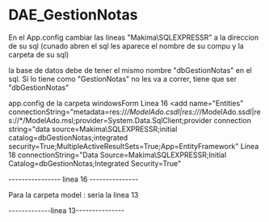 # DAE_GestionNotas

En el App.config cambiar las lineas "Makima\SQLEXPRESSR" a la direccion de su sql (cunado abren el sql les aparece el nombre de su compu y la carpeta de su sql)

la base de datos debe de tener el mismo nombre "dbGestionNotas" en el sql. Si lo tiene como "GestionNotas" no les va a correr, tiene que ser "dbGestionNotas"

app.config de la carpeta windowsForm
Linea 16
 <add name="Entities" connectionString="metadata=res://*/ModelAdo.csdl|res://*/ModelAdo.ssdl|res://*/ModelAdo.msl;provider=System.Data.SqlClient;provider connection string=&quot;data source=Makima\SQLEXPRESSR;initial catalog=dbGestionNotas;integrated security=True;MultipleActiveResultSets=True;App=EntityFramework&quot;
Linea 18
 connectionString="Data Source=Makima\SQLEXPRESSR;Initial Catalog=dbGestionNotas;Integrated Security=True"

   
<?xml version="1.0" encoding="utf-8"?>
<configuration>
  <configSections>
    <!-- For more information on Entity Framework configuration, visit http://go.microsoft.com/fwlink/?LinkID=237468 -->
    <section name="entityFramework" type="System.Data.Entity.Internal.ConfigFile.EntityFrameworkSection, EntityFramework, Version=6.0.0.0, Culture=neutral, PublicKeyToken=b77a5c561934e089" requirePermission="false" />
  </configSections>
  <startup>
    <supportedRuntime version="v4.0" sku=".NETFramework,Version=v4.8" />
  </startup>
  <entityFramework>
    <providers>
      <provider invariantName="System.Data.SqlClient" type="System.Data.Entity.SqlServer.SqlProviderServices, EntityFramework.SqlServer" />
    </providers>
  </entityFramework>
	<connectionStrings>
---------------- linea 16 --------------- <add name="Entities" connectionString="metadata=res://*/ModelAdo.csdl|res://*/ModelAdo.ssdl|res://*/ModelAdo.msl;provider=System.Data.SqlClient;provider connection string=&quot;data source=Makima\SQLEXPRESSR;initial catalog=dbGestionNotas;integrated security=True;MultipleActiveResultSets=True;App=EntityFramework&quot;"
   providerName="System.Data.EntityClient" />
  <add name="WindowsFormsApp1.Properties.Settings.dbGestionNotasConnectionString"
----------------- linea 18 -------------connectionString="Data Source=Makima\SQLEXPRESSR;Initial Catalog=dbGestionNotas;Integrated Security=True"
   providerName="System.Data.SqlClient" />
 </connectionStrings>
</configuration>


Para la carpeta model : seria la linea 13 

<?xml version="1.0" encoding="utf-8"?>
<configuration>
  <configSections>
    <!-- For more information on Entity Framework configuration, visit http://go.microsoft.com/fwlink/?LinkID=237468 -->
    <section name="entityFramework" type="System.Data.Entity.Internal.ConfigFile.EntityFrameworkSection, EntityFramework, Version=6.0.0.0, Culture=neutral, PublicKeyToken=b77a5c561934e089" requirePermission="false" />
  </configSections>
  <entityFramework>
    <providers>
      <provider invariantName="System.Data.SqlClient" type="System.Data.Entity.SqlServer.SqlProviderServices, EntityFramework.SqlServer" />
    </providers>
  </entityFramework>
  <connectionStrings>
  -------------linea 13---------------  <add name="Entities" connectionString="metadata=res://*/ModelAdo.csdl|res://*/ModelAdo.ssdl|res://*/ModelAdo.msl;provider=System.Data.SqlClient;provider connection string=&quot;data source=MAKIMA\SQLEXPRESSR;initial catalog=dbGestionNotas;integrated security=True;MultipleActiveResultSets=True;App=EntityFramework&quot;" providerName="System.Data.EntityClient" />
  </connectionStrings>
</configuration>
